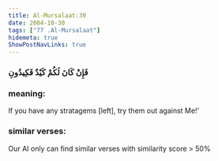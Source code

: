 ```yaml
---
title: Al-Mursalaat:39
date: 2004-10-30
tags: ["77 .Al-Mursalaat"]
hidemeta: true 
ShowPostNavLinks: true 
---
```

### فَإِنْ كَانَ لَكُمْ كَيْدٌ فَكِيدُونِ
### meaning: 
If you have any stratagems [left], try them out against Me!’
### similar verses: 

Our AI only can find similar verses with similarity score > 50% 





